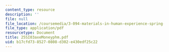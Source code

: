 ```yaml
---
content_type: resource
description: ''
file: null
file_location: /coursemedia/3-094-materials-in-human-experience-spring-2004/b17cfd7385270808d302e430edf25c22_25SI03axeMoneyphm.pdf
file_type: application/pdf
resourcetype: Document
title: 25SI03axeMoneyphm.pdf
uid: b17cfd73-8527-0808-d302-e430edf25c22
---
```

